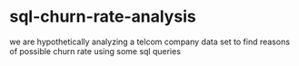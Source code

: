 # sql-churn-rate-analysis
we are hypothetically analyzing a telcom company data set to find reasons of possible churn rate using some sql queries 
